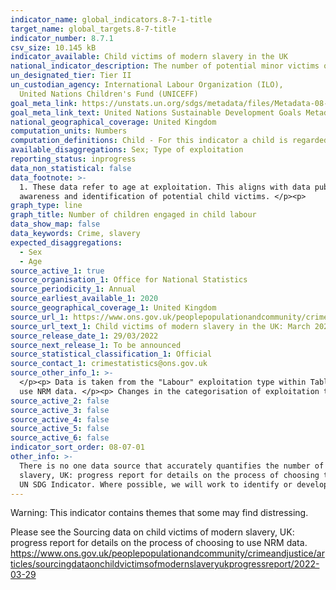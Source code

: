 ```yaml
---
indicator_name: global_indicators.8-7-1-title
target_name: global_targets.8-7-title
indicator_number: 8.7.1
csv_size: 10.145 kB
indicator_available: Child victims of modern slavery in the UK
national_indicator_description: The number of potential minor victims of modern slavery who received a positive reasonable grounds decision within the National Referral Mechanism (NRM). This is a proxy for the global indicator as it only provides number, as opposed to proportion. 
un_designated_tier: Tier II
un_custodian_agency: International Labour Organization (ILO),
  United Nations Children's Fund (UNICEFF)
goal_meta_link: https://unstats.un.org/sdgs/metadata/files/Metadata-08-07-01.pdf
goal_meta_link_text: United Nations Sustainable Development Goals Metadata (PDF 297 KB)
national_geographical_coverage: United Kingdom
computation_units: Numbers
computation_definitions: Child - For this indicator a child is regarded as someone under the age of 18 years, or thought to be under the age of 18 years, at the time of exploitation.
available_disaggregations: Sex; Type of exploitation
reporting_status: inprogress
data_non_statistical: false
data_footnote: >-
  1. These data refer to age at exploitation. This aligns with data published by the Home Office. </p><p> 2. [c] indicates that a value is suppressed due to disclosure control. </p><p> 3. Trends in the data may not reflect underlying changes in prevalence and may be related to changes in
  awareness and identification of potential child victims. </p><p>
graph_type: line
graph_title: Number of children engaged in child labour
data_show_map: false
data_keywords: Crime, slavery
expected_disaggregations:
  - Sex
  - Age
source_active_1: true
source_organisation_1: Office for National Statistics
source_periodicity_1: Annual
source_earliest_available_1: 2020
source_geographical_coverage_1: United Kingdom
source_url_1: https://www.ons.gov.uk/peoplepopulationandcommunity/crimeandjustice/datasets/childvictimsofmodernslaveryintheuk
source_url_text_1: Child victims of modern slavery in the UK: March 2022
source_release_date_1: 29/03/2022
source_next_release_1: To be announced
source_statistical_classification_1: Official
source_contact_1: crimestatistics@ons.gov.uk
source_other_info_1: >-
  </p><p> Data is taken from the "Labour" exploitation type within Table 9. The data was taken from the National Referral Mechanism system on the 7th January 2022. Please see the Sourcing data on child victims of modern slavery, UK: progress report for details on the process of choosing to
  use NRM data. </p><p> Changes in the categorisation of exploitation types mean that the exploitation types presented here will not align with categories in publications before Q4 2019. </p><p> This includes individuals where gender is specified as 'Other'.
source_active_2: false
source_active_3: false
source_active_4: false
source_active_5: false
source_active_6: false
indicator_sort_order: 08-07-01
other_info: >-
  There is no one data source that accurately quantifies the number of child victims in the UK. The National Referral Mechanism (NRM) currently provides the best measure of potential victims, although is known to be an undercount. Please see the Sourcing data on child victims of modern
  slavery, UK: progress report for details on the process of choosing to use NRM data. https://www.ons.gov.uk/peoplepopulationandcommunity/crimeandjustice/articles/sourcingdataonchildvictimsofmodernslaveryukprogressreport/2022-03-29. This indicator is being used as an approximation of the
  UN SDG Indicator. Where possible, we will work to identify or develop UK data to meet the global indicator specification. This indicator has been identified in collaboration with topic experts.
---
```

Warning: This indicator contains themes that some may find distressing. </p><p> Please see the Sourcing data on child victims of modern slavery, UK: progress report for details on the process of choosing to use NRM data. https://www.ons.gov.uk/peoplepopulationandcommunity/crimeandjustice/articles/sourcingdataonchildvictimsofmodernslaveryukprogressreport/2022-03-29 